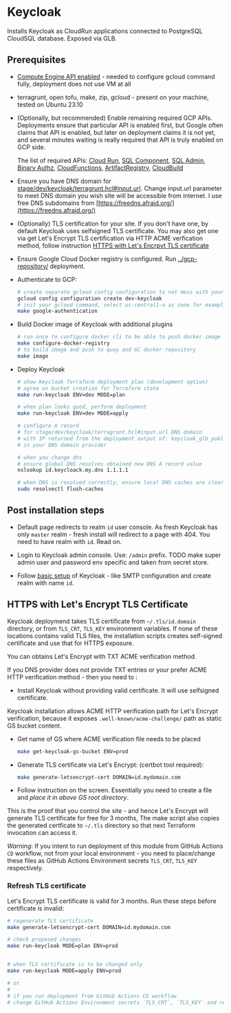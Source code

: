 # Keycloak

Installs Keycloak as CloudRun applications connected to PostgreSQL CloudSQL database.
Exposed via GLB.

## Prerequisites

* [Compute Engine API enabled](https://console.cloud.google.com/apis/library/compute.googleapis.com) - needed to configure gcloud command fully, deployment does not use VM at all

* terragrunt, open tofu, make, zip, gcloud - present on your machine, tested on Ubuntu 23.10

* (Optionally, but recommended) Enable remaining required GCP APIs. Deployments ensure that particular API is enabled first, but Google often claims that API is enabled, but later on deployment claims it is not yet, and several minutes waiting is really required that API is truly enabled on GCP side.

  The list of required APIs: [Cloud Run](https://console.cloud.google.com/apis/library/run.googleapis.com), [SQL Component](https://console.cloud.google.com/apis/library/sql-component.googleapis.com), [SQL Admin](https://console.cloud.google.com/apis/library/sqladmin.googleapis.com), [Binary Authz](https://console.cloud.google.com/apis/library/binaryauthorization.googleapis.com), [CloudFunctions](https://console.cloud.google.com/apis/library/cloudfunctions.googleapis.com), [ArtifactRegistry](https://console.cloud.google.com/apis/library/artifactregistry.googleapis.com), [CloudBuild](https://console.cloud.google.com/apis/library/cloudbuild.googleapis.com)

* Ensure you have DNS domain for [stage/dev/keycloak/terragrunt.hcl#input.url](stage/dev/keycloak/terragrunt.hcl). Change input.url parameter to meet DNS domain you wish site will be accessible from internet. I use free DNS subdomains from [https://freedns.afraid.org/](https://freedns.afraid.org/)

* (Optionally) TLS certification for your site. If you don't have one, by default Keycloak uses selfsigned TLS certificate. You may also get one via get Let's Encrypt TLS certification via HTTP ACME verfication method, follow instruction [HTTPS with Let's Encrpyt TLS certificate](#https-with-lets-encrypt-tls-certificate)

* Ensure Google Cloud Docker registry is configured. Run [../gcp-repository/](../gcp-repository/) deployment.

* Authenticate to GCP:

  ```bash
  # create separate gcloud config configuration to not mess with your current config
  gcloud config configuration create dev-keycloak
  # init your gcloud command, select us-central1-a as zone for example
  make google-authentication
  ```

* Build Docker image of Keycloak with additional plugins

  ```bash
  # run once to configure docker cli to be able to push docker image to Google Cloud Docker registry
  make configure-docker-registry
  # to build image and push to quay and GC docker repository
  make image
  ```

* Deploy Keycloak

  ```bash
  # show Keycloak Terraform deployment plan (development option)
  # agree on bucket creation for Terraform state
  make run-keycloak ENV=dev MODE=plan

  # when plan looks good, perform deployment
  make run-keycloak ENV=dev MODE=apply

  # configure A record
  # for stage/dev/keycloak/terragrunt.hcl#input.url DNS domain
  # with IP returned from the deployment output of: keycloak_glb_public_ip
  # in your DNS domain provider

  # when you change dns
  # ensure global DNS resolves obtained new DNS A record value
  nslookup id.keycloack.my.dns 1.1.1.1

  # when DNS is resolved correctly, ensure local DNS caches are cleared
  sudo resolvectl flush-caches
  ```

## Post installation steps

* Default page redirects to realm `id` user console. As fresh Keycloak has only `master` realm - fresh install will redirect to a page with 404. You need to have realm with `id`. Read on.

* Login to Keycloak admin console. Use: `/admin` prefix. TODO make super admin user and password env specific and taken from secret store.

* Follow [basic setup](https://www.keycloak.org/docs/latest/server_admin/#configuring-realms) of Keycloak - like SMTP configuration and create realm with name `id`.

## HTTPS with Let's Encrypt TLS Certificate

Keycloak deploymend takes TLS certificate from `~/.tls/id.domain` directory, or from `TLS_CRT`, `TLS_KEY` environment variables.
If none of these locations contains valid TLS files, the installation scripts creates self-signed certificate and use that for HTTPS exposure.

You can obtains Let's Encrypt with TXT ACME verification method.

If you DNS provider does not provide TXT entries or your prefer ACME HTTP verification method - then you need to :

* Install Keycloak without providing valid certificate. It will use selfsigned certificate.

Keycloak installation allows ACME HTTP verification path for Let's Encrypt verification, because it exposes `.well-known/acme-challenge/`  path as static GS bucket content.


* Get name of GS where ACME verification file needs to be placed

  ```bash
  make get-keycloak-gs-bucket ENV=prod
  ```

* Generate TLS certificate via Let's Encrypt: (certbot tool required):

  ```bash
  make generate-letsencrypt-cert DOMAIN=id.mydomain.com
  ```

* Follow instruction on the screen. Essentially you need to create a file and *place it in above GS root directory*.

This is the proof that you control the site - and hence Let's Encrypt will generate TLS certificate for free for 3 months,
The make script also copies the generated certficate to `~/.tls` directory so that next Terraform invocation can access it.

_Warning_: If you intent to run deployment of this module from GitHub Actions `CD` workflow, not from your local environment - you need to place/change these files as GitHub Actions Environment secrets `TLS_CRT`, `TLS_KEY` respectively.

### Refresh TLS certificate

Let's Encrypt TLS certificate is valid for 3 months.
Run these steps before certificate is invalid:

```bash
# regenerate TLS certificate
make generate-letsencrypt-cert DOMAIN=id.mydomain.com

# check proposed changes
make run-keycloak MODE=plan ENV=prod


# when TLS certificate is to be changed only
make run-keycloak MODE=apply ENV=prod

# or
#
# if you run deployment from GitHub Actions CD workflow
# change GitHub Actions Environment secrets `TLS_CRT`, `TLS_KEY` and re-run CD workflow for that environment
```
